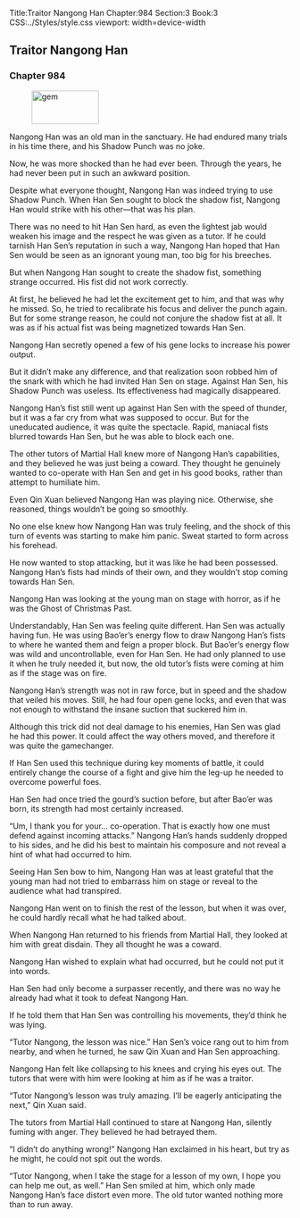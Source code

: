 Title:Traitor Nangong Han 
Chapter:984 
Section:3 
Book:3 
CSS:../Styles/style.css 
viewport: width=device-width
  
## Traitor Nangong Han
### Chapter 984
  
<figure>
	<img src="../Images/gem.gif" alt="gem" id="gem" width="120" height="60" />
</figure>
  

  
Nangong Han was an old man in the sanctuary. He had endured many trials in his time there, and his Shadow Punch was no joke.

Now, he was more shocked than he had ever been. Through the years, he had never been put in such an awkward position.

Despite what everyone thought, Nangong Han was indeed trying to use Shadow Punch. When Han Sen sought to block the shadow fist, Nangong Han would strike with his other—that was his plan.

There was no need to hit Han Sen hard, as even the lightest jab would weaken his image and the respect he was given as a tutor. If he could tarnish Han Sen’s reputation in such a way, Nangong Han hoped that Han Sen would be seen as an ignorant young man, too big for his breeches.

But when Nangong Han sought to create the shadow fist, something strange occurred. His fist did not work correctly.

At first, he believed he had let the excitement get to him, and that was why he missed. So, he tried to recalibrate his focus and deliver the punch again. But for some strange reason, he could not conjure the shadow fist at all. It was as if his actual fist was being magnetized towards Han Sen.

Nangong Han secretly opened a few of his gene locks to increase his power output.

But it didn’t make any difference, and that realization soon robbed him of the snark with which he had invited Han Sen on stage. Against Han Sen, his Shadow Punch was useless. Its effectiveness had magically disappeared.

Nangong Han’s fist still went up against Han Sen with the speed of thunder, but it was a far cry from what was supposed to occur. But for the uneducated audience, it was quite the spectacle. Rapid, maniacal fists blurred towards Han Sen, but he was able to block each one.

The other tutors of Martial Hall knew more of Nangong Han’s capabilities, and they believed he was just being a coward. They thought he genuinely wanted to co-operate with Han Sen and get in his good books, rather than attempt to humiliate him.

Even Qin Xuan believed Nangong Han was playing nice. Otherwise, she reasoned, things wouldn’t be going so smoothly.

No one else knew how Nangong Han was truly feeling, and the shock of this turn of events was starting to make him panic. Sweat started to form across his forehead.

He now wanted to stop attacking, but it was like he had been possessed. Nangong Han’s fists had minds of their own, and they wouldn’t stop coming towards Han Sen.

Nangong Han was looking at the young man on stage with horror, as if he was the Ghost of Christmas Past.

Understandably, Han Sen was feeling quite different. Han Sen was actually having fun. He was using Bao’er’s energy flow to draw Nangong Han’s fists to where he wanted them and feign a proper block. But Bao’er’s energy flow was wild and uncontrollable, even for Han Sen. He had only planned to use it when he truly needed it, but now, the old tutor’s fists were coming at him as if the stage was on fire.

Nangong Han’s strength was not in raw force, but in speed and the shadow that veiled his moves. Still, he had four open gene locks, and even that was not enough to withstand the insane suction that suckered him in.

Although this trick did not deal damage to his enemies, Han Sen was glad he had this power. It could affect the way others moved, and therefore it was quite the gamechanger.

If Han Sen used this technique during key moments of battle, it could entirely change the course of a fight and give him the leg-up he needed to overcome powerful foes.

Han Sen had once tried the gourd’s suction before, but after Bao’er was born, its strength had most certainly increased.

“Um, I thank you for your… co-operation. That is exactly how one must defend against incoming attacks.” Nangong Han’s hands suddenly dropped to his sides, and he did his best to maintain his composure and not reveal a hint of what had occurred to him.

Seeing Han Sen bow to him, Nangong Han was at least grateful that the young man had not tried to embarrass him on stage or reveal to the audience what had transpired.

Nangong Han went on to finish the rest of the lesson, but when it was over, he could hardly recall what he had talked about.

When Nangong Han returned to his friends from Martial Hall, they looked at him with great disdain. They all thought he was a coward.

Nangong Han wished to explain what had occurred, but he could not put it into words.

Han Sen had only become a surpasser recently, and there was no way he already had what it took to defeat Nangong Han.

If he told them that Han Sen was controlling his movements, they’d think he was lying.

“Tutor Nangong, the lesson was nice.” Han Sen’s voice rang out to him from nearby, and when he turned, he saw Qin Xuan and Han Sen approaching.

Nangong Han felt like collapsing to his knees and crying his eyes out. The tutors that were with him were looking at him as if he was a traitor.

“Tutor Nangong’s lesson was truly amazing. I’ll be eagerly anticipating the next,” Qin Xuan said.

The tutors from Martial Hall continued to stare at Nangong Han, silently fuming with anger. They believed he had betrayed them.

“I didn’t do anything wrong!” Nangong Han exclaimed in his heart, but try as he might, he could not spit out the words.

“Tutor Nangong, when I take the stage for a lesson of my own, I hope you can help me out, as well.” Han Sen smiled at him, which only made Nangong Han’s face distort even more. The old tutor wanted nothing more than to run away.